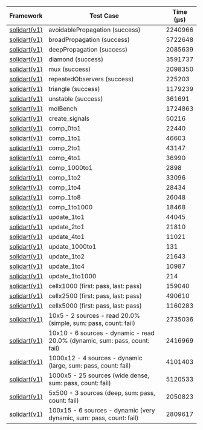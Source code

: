 | Framework | Test Case | Time (μs) |
| --- | --- | --- |
| [solidart(v1)](https://github.com/nank1ro/solidart) | avoidablePropagation (success) | 2240966 |
| [solidart(v1)](https://github.com/nank1ro/solidart) | broadPropagation (success) | 5722648 |
| [solidart(v1)](https://github.com/nank1ro/solidart) | deepPropagation (success) | 2085639 |
| [solidart(v1)](https://github.com/nank1ro/solidart) | diamond (success) | 3591737 |
| [solidart(v1)](https://github.com/nank1ro/solidart) | mux (success) | 2098350 |
| [solidart(v1)](https://github.com/nank1ro/solidart) | repeatedObservers (success) | 225203 |
| [solidart(v1)](https://github.com/nank1ro/solidart) | triangle (success) | 1179239 |
| [solidart(v1)](https://github.com/nank1ro/solidart) | unstable (success) | 361691 |
| [solidart(v1)](https://github.com/nank1ro/solidart) | molBench | 1724863 |
| [solidart(v1)](https://github.com/nank1ro/solidart) | create_signals | 50216 |
| [solidart(v1)](https://github.com/nank1ro/solidart) | comp_0to1 | 22440 |
| [solidart(v1)](https://github.com/nank1ro/solidart) | comp_1to1 | 46603 |
| [solidart(v1)](https://github.com/nank1ro/solidart) | comp_2to1 | 43147 |
| [solidart(v1)](https://github.com/nank1ro/solidart) | comp_4to1 | 36990 |
| [solidart(v1)](https://github.com/nank1ro/solidart) | comp_1000to1 | 2898 |
| [solidart(v1)](https://github.com/nank1ro/solidart) | comp_1to2 | 33096 |
| [solidart(v1)](https://github.com/nank1ro/solidart) | comp_1to4 | 28434 |
| [solidart(v1)](https://github.com/nank1ro/solidart) | comp_1to8 | 26048 |
| [solidart(v1)](https://github.com/nank1ro/solidart) | comp_1to1000 | 18468 |
| [solidart(v1)](https://github.com/nank1ro/solidart) | update_1to1 | 44045 |
| [solidart(v1)](https://github.com/nank1ro/solidart) | update_2to1 | 21810 |
| [solidart(v1)](https://github.com/nank1ro/solidart) | update_4to1 | 11021 |
| [solidart(v1)](https://github.com/nank1ro/solidart) | update_1000to1 | 131 |
| [solidart(v1)](https://github.com/nank1ro/solidart) | update_1to2 | 21643 |
| [solidart(v1)](https://github.com/nank1ro/solidart) | update_1to4 | 10987 |
| [solidart(v1)](https://github.com/nank1ro/solidart) | update_1to1000 | 214 |
| [solidart(v1)](https://github.com/nank1ro/solidart) | cellx1000 (first: pass, last: pass) | 159040 |
| [solidart(v1)](https://github.com/nank1ro/solidart) | cellx2500 (first: pass, last: pass) | 490610 |
| [solidart(v1)](https://github.com/nank1ro/solidart) | cellx5000 (first: pass, last: pass) | 1160283 |
| [solidart(v1)](https://github.com/nank1ro/solidart) | 10x5 - 2 sources - read 20.0% (simple, sum: pass, count: fail) | 2735036 |
| [solidart(v1)](https://github.com/nank1ro/solidart) | 10x10 - 6 sources - dynamic - read 20.0% (dynamic, sum: pass, count: fail) | 2416969 |
| [solidart(v1)](https://github.com/nank1ro/solidart) | 1000x12 - 4 sources - dynamic (large, sum: pass, count: fail) | 4101403 |
| [solidart(v1)](https://github.com/nank1ro/solidart) | 1000x5 - 25 sources (wide dense, sum: pass, count: fail) | 5120533 |
| [solidart(v1)](https://github.com/nank1ro/solidart) | 5x500 - 3 sources (deep, sum: pass, count: fail) | 2050823 |
| [solidart(v1)](https://github.com/nank1ro/solidart) | 100x15 - 6 sources - dynamic (very dynamic, sum: pass, count: fail) | 2809617 |
